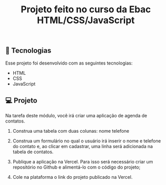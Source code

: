 <h1 align="center"> Projeto feito no curso da Ebac HTML/CSS/JavaScript </h1>
<br>

## 🚀 Tecnologias

Esse projeto foi desenvolvido com as seguintes tecnologias:


- HTML
- CSS 
- JavaScript

## 💻 Projeto

Na tarefa deste módulo, você irá criar uma aplicação de agenda de contatos.

1) Construa uma tabela com duas colunas:
nome
telefone

2) Construa um formulário no qual o usuário irá inserir o nome e telefone do contato e, ao clicar em cadastrar, uma linha será adicionada na tabela de contatos.

3) Publique a aplicação na Vercel. Para isso será necessário criar um repositório no Github e alimentá-lo com o código do projeto;

4) Cole na plataforma o link do projeto publicado na Vercel.
